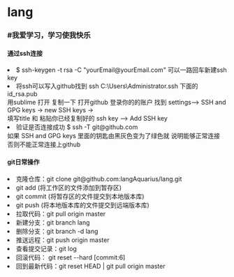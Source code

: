 # lang
<h3>#我爱学习，学习使我快乐</h3>

<h4>通过ssh连接</h4>
    <li>$ ssh-keygen -t rsa -C "yourEmail@yourEmail.com" 可以一路回车新建ssh key</li>
    <li>将ssh可以写入github找到 ssh C:\Users\Administrator.ssh 下面的id_rsa.pub <br>用sublime 打开 复制一下 打开github 登录你的的账户 找到 settings–> SSH and GPG keys -> new SSH keys -> <br>填写title 和 粘贴你已经复制好的 ssh key –> Add SSH key</li>
    <li>验证是否连接成功 $ ssh -T git@github.com<br>如果 SSH and GPG keys 里面的钥匙由黑灰色变为了绿色就 说明能够正常连接 否则不能正常连接上github</li>
    
<h4>git日常操作</h4>
    <li>克隆仓库：git clone git@github.com:langAquarius/lang.git</li>
    <li>git add (将工作区的文件添加到暂存区)</li>
    <li>git commit (将暂存区的文件提交到本地版本库)</li>
    <li>git push (将本地版本库的文件提交到远端版本库)</li>
    <li>拉取代码：git pull origin master</li>
    <li>新建分支：git branch lang</li>
    <li>删除分支：git branch -d lang</li>
    <li>推送远程：git push origin master</li>
    <li>查看提交记录：git log</li>
    <li>回滚代码： git reset --hard [commit:6]</li>
    <li>回到最新代码：git reset HEAD | git pull origin master</li>
